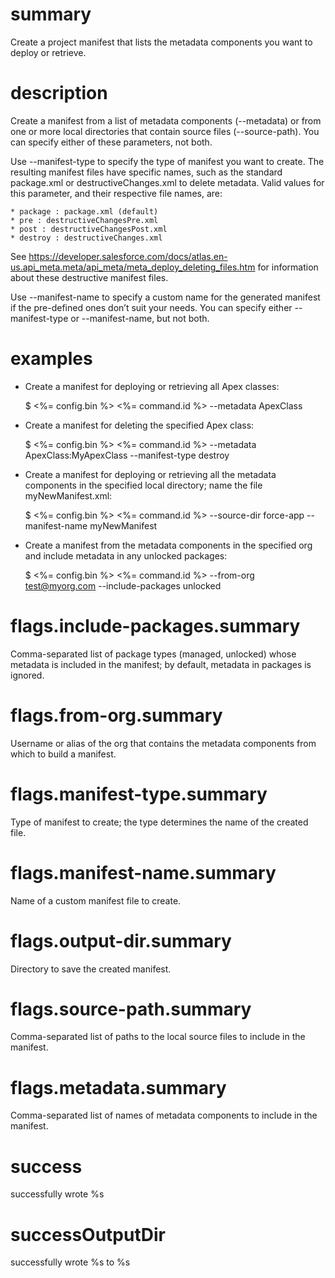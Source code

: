 # summary

Create a project manifest that lists the metadata components you want to deploy or retrieve.

# description

Create a manifest from a list of metadata components (--metadata) or from one or more local directories that contain source files (--source-path). You can specify either of these parameters, not both.

Use --manifest-type to specify the type of manifest you want to create. The resulting manifest files have specific names, such as the standard package.xml or destructiveChanges.xml to delete metadata. Valid values for this parameter, and their respective file names, are:

    * package : package.xml (default)
    * pre : destructiveChangesPre.xml
    * post : destructiveChangesPost.xml
    * destroy : destructiveChanges.xml

See https://developer.salesforce.com/docs/atlas.en-us.api_meta.meta/api_meta/meta_deploy_deleting_files.htm for information about these destructive manifest files.

Use --manifest-name to specify a custom name for the generated manifest if the pre-defined ones don’t suit your needs. You can specify either --manifest-type or --manifest-name, but not both.

# examples

- Create a manifest for deploying or retrieving all Apex classes:

  $ <%= config.bin %> <%= command.id %> --metadata ApexClass

- Create a manifest for deleting the specified Apex class:

  $ <%= config.bin %> <%= command.id %> --metadata ApexClass:MyApexClass --manifest-type destroy

- Create a manifest for deploying or retrieving all the metadata components in the specified local directory; name the file myNewManifest.xml:

  $ <%= config.bin %> <%= command.id %> --source-dir force-app --manifest-name myNewManifest

- Create a manifest from the metadata components in the specified org and include metadata in any unlocked packages:

  $ <%= config.bin %> <%= command.id %> --from-org test@myorg.com --include-packages unlocked

# flags.include-packages.summary

Comma-separated list of package types (managed, unlocked) whose metadata is included in the manifest; by default, metadata in packages is ignored.

# flags.from-org.summary

Username or alias of the org that contains the metadata components from which to build a manifest.

# flags.manifest-type.summary

Type of manifest to create; the type determines the name of the created file.

# flags.manifest-name.summary

Name of a custom manifest file to create.

# flags.output-dir.summary

Directory to save the created manifest.

# flags.source-path.summary

Comma-separated list of paths to the local source files to include in the manifest.

# flags.metadata.summary

Comma-separated list of names of metadata components to include in the manifest.

# success

successfully wrote %s

# successOutputDir

successfully wrote %s to %s
